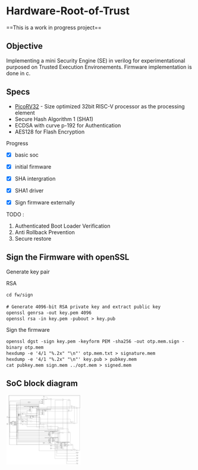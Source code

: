 # Hardware-Root-of-Trust
==This is a work in progress project==

Objective
------

Implementing a mini Security Engine (SE) in verilog for experimentational purposed on Trusted Execution Environements. Firmware implementation is done in c.

Specs
------
- [PicoRV32](https://github.com/YosysHQ/picorv32) - Size optimized 32bit RISC-V processor as the processing element
- Secure Hash Algorithm 1 (SHA1)
- ECDSA with curve p-192 for Authentication
- AES128 for Flash Encryption


Progress 

- [x] basic soc
- [x] initial firmware
- [x] SHA intergration
- [x] SHA1 driver
- [x] Sign firmware externally


TODO :

1. Authenticated Boot Loader Verification
2. Anti Rollback Prevention
3. Secure restore


## Sign the Firmware with openSSL

Generate key pair

RSA

```shell
cd fw/sign

# Generate 4096-bit RSA private key and extract public key
openssl genrsa -out key.pem 4096
openssl rsa -in key.pem -pubout > key.pub
```
Sign the firmware

```shell
openssl dgst -sign key.pem -keyform PEM -sha256 -out otp.mem.sign -binary otp.mem
hexdump -e '4/1 "%.2x" "\n"' otp.mem.txt > signature.mem
hexdump -e '4/1 "%.2x" "\n"' key.pub > pubkey.mem
cat pubkey.mem sign.mem ../opt.mem > signed.mem
```

## SoC block diagram

<img src="images/soc.png" alt="docker" width="200"/>
